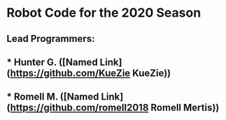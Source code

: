 # Robot Code for the 2020 Season
## Lead Programmers:
## * Hunter G. ([Named Link](https://github.com/KueZie KueZie))
## * Romell M. ([Named Link](https://github.com/romell2018 Romell Mertis))
